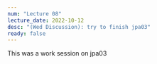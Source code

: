 ```yaml
---
num: "Lecture 08"
lecture_date: 2022-10-12
desc: "(Wed Discussion): try to finish jpa03"
ready: false
---
```


This was a work session on jpa03


